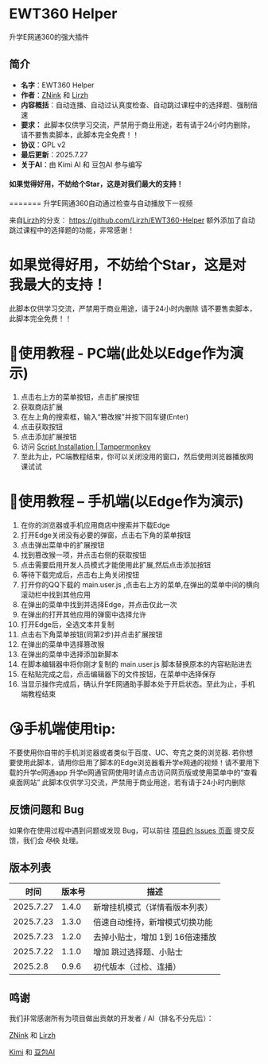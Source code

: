 # EWT360 Helper

升学E网通360的强大插件
## 简介

- **名字**：EWT360 Helper
- **作者**：[ZNink](https://github.com/ZNink) 和 [Lirzh](https://github.com/lirzh)
- **内容概括**：自动连播、自动过认真度检查、自动跳过课程中的选择题、强制倍速
- **要求：** 此脚本仅供学习交流，严禁用于商业用途，若有请于24小时内删除，请不要售卖脚本，此脚本完全免费！！
- **协议**：GPL v2
- **最后更新**：2025.7.27
- **关于AI**：由 Kimi AI 和 豆包AI 参与编写

#### 如果觉得好用，不妨给个Star，这是对我们最大的支持！

=======
升学E网通360自动通过检查与自动播放下一视频

来自[Lirzh](https://github.com/lirzh)的分支：
https://github.com/Lirzh/EWT360-Helper
额外添加了自动跳过课程中的选择题的功能，非常感谢！

# 如果觉得好用，不妨给个Star，这是对我最大的支持！
此脚本仅供学习交流，严禁用于商业用途，请于24小时内删除
请不要售卖脚本，此脚本完全免费！！

# 💖使用教程 - PC端(此处以Edge作为演示)
1. 点击右上方的菜单按钮，点击扩展按钮
2. 获取商店扩展
3. 在左上角的搜索框，输入“篡改猴”并按下回车键(Enter)
4. 点击获取按钮
5. 点击添加扩展按钮 
6. 访问 [Script Installation | Tampermonkey](https://www.tampermonkey.net/script_installation.php#url=https://github.com/Lirzh/EWT360-Helper/raw/refs/heads/main/main.user.js)
7. 至此为止，PC端教程结束，你可以关闭没用的窗口，然后使用浏览器播放网课试试

# 💖使用教程 – 手机端(以Edge作为演示)
1.	在你的浏览器或手机应用商店中搜索并下载Edge
2.	打开Edge关闭没有必要的弹窗，点击右下角的菜单按钮
3.	点击弹出菜单中的扩展按钮
4.	找到篡改猴一项，并点击右侧的获取按钮
5.	点击需要启用开发人员模式才能使用此扩展,然后点击添加按钮
6.	等待下载完成后，点击右上角关闭按钮
7.	打开你的QQ下载的 main.user.js ,点击右上方的菜单,在弹出的菜单中间的横向滚动栏中找到其他应用
8.	在弹出的菜单中找到并选择Edge，并点击仅此一次
9.	在弹出的打开其他应用的弹窗中选择允许
10.	打开Edge后，全选文本并复制
11. 点击右下角菜单按钮(同第2步)并点击扩展按钮
12.	在弹出的菜单中选择篡改猴
13.	在弹出的菜单中选择添加新脚本
14.	在脚本编辑器中将你刚才复制的 main.user.js 脚本替换原本的内容粘贴进去
15.	在粘贴完成之后，点击编辑器下的文件按钮，在菜单中选择保存
16.	当显示操作完成后，确认升学E网通助手脚本处于开启状态。至此为止，手机端教程结束

# 😘手机端使用tip:
不要使用你自带的手机浏览器或者类似于百度、UC、夸克之类的浏览器.
若你想要使用此脚本，请用你启用了脚本的Edge浏览器看升学e网通的视频！请不要用下载的升学e网通app
升学e网通官网使用时请点击访问网页版或使用菜单中的“查看桌面网站”
此脚本仅供学习交流，严禁用于商业用途，若有请于24小时内删除

## 反馈问题和 Bug

如果你在使用过程中遇到问题或发现 Bug，可以前往 [项目的 Issues 页面](https://github.com/lirzh/EWT360-Helper/issues) 提交反馈，我们会 ~~尽快~~ 处理。

## 版本列表

| 时间      | 版本号 | 描述                            |
| --------- | ------ | ------------------------------- |
| 2025.7.27 | 1.4.0  | 新增挂机模式（详情看版本列表）  |
| 2025.7.23 | 1.3.0  | 倍速自动维持，新增模式切换功能  |
| 2025.7.23 | 1.2.0  | 去掉小贴士，增加 1到 16倍速播放 |
| 2025.7.22 | 1.1.0  | 增加 跳过选择题、小贴士         |
| 2025.2.8  | 0.9.6  | 初代版本（过检、连播）          |

## 鸣谢

我们非常感谢所有为项目做出贡献的开发者 / AI（排名不分先后）：

[ZNink](https://github.com/ZNink) 和 [Lirzh](https://github.com/lirzh)

[Kimi](https://www.kimi.com/kimiplus-square) 和 [豆包AI](https://doubao.com)
